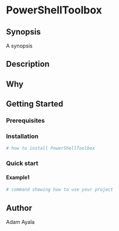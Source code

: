 # PowerShellToolbox

## Synopsis

A synopsis

## Description

<!-- Enter a description -->

## Why

<!-- Short reason you created the project -->

## Getting Started

### Prerequisites

<!-- list any prerequisites -->

### Installation

```powershell
# how to install PowerShellToolbox

```

### Quick start

#### Example1

```powershell
# command showing how to use your project

```

## Author

Adam Ayala

